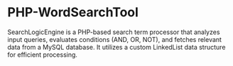 # PHP-WordSearchTool
SearchLogicEngine is a PHP-based search term processor that analyzes input queries, evaluates conditions (AND, OR, NOT), and fetches relevant data from a MySQL database. It utilizes a custom LinkedList data structure for efficient processing.
